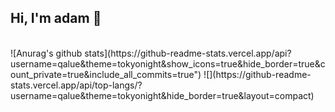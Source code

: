 <h2>Hi, I'm adam 👋</h2>

<br>
![Anurag's github stats](https://github-readme-stats.vercel.app/api?username=qalue&theme=tokyonight&show_icons=true&hide_border=true&count_private=true&include_all_commits=true")
![](https://github-readme-stats.vercel.app/api/top-langs/?username=qalue&theme=tokyonight&hide_border=true&layout=compact)
